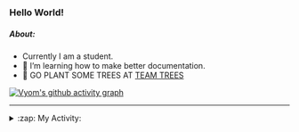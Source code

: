 ### Hello World!

##### About:
- Currently I am a student.
- 🌱 I’m learning how to make better documentation.
- 🌱 GO PLANT SOME TREES AT [TEAM TREES](https://teamtrees.org/)

[![Vyom's github activity graph](https://activity-graph.herokuapp.com/graph?username=Vyvy-vi)](https://github.com/ashutosh00710/github-readme-activity-graph)

---
<details>
  <summary>:zap: My Activity:</summary>
  
<!--START_SECTION:waka-->
![Code Time](http://img.shields.io/badge/Code%20Time-967%20hrs%2051%20mins-blue)

**I'm a Night 🦉** 

```text
🌞 Morning    96 commits     ███░░░░░░░░░░░░░░░░░░░░░░   13.62% 
🌆 Daytime    172 commits    ██████░░░░░░░░░░░░░░░░░░░   24.4% 
🌃 Evening    229 commits    ████████░░░░░░░░░░░░░░░░░   32.48% 
🌙 Night      208 commits    ███████░░░░░░░░░░░░░░░░░░   29.5%

```
📅 **I'm Most Productive on Sunday** 

```text
Monday       100 commits    ███░░░░░░░░░░░░░░░░░░░░░░   14.18% 
Tuesday      115 commits    ████░░░░░░░░░░░░░░░░░░░░░   16.31% 
Wednesday    89 commits     ███░░░░░░░░░░░░░░░░░░░░░░   12.62% 
Thursday     103 commits    ███░░░░░░░░░░░░░░░░░░░░░░   14.61% 
Friday       105 commits    ███░░░░░░░░░░░░░░░░░░░░░░   14.89% 
Saturday     76 commits     ██░░░░░░░░░░░░░░░░░░░░░░░   10.78% 
Sunday       117 commits    ████░░░░░░░░░░░░░░░░░░░░░   16.6%

```


📊 **This Week I Spent My Time On** 

```text
🔥 Editors: 
VS Code                  15 hrs 59 mins      █████████████████████████   100.0%

🐱‍💻 Projects: 
attendance-management-sys8 hrs 30 mins       █████████████░░░░░░░░░░░░   53.23% 
CSF                      7 hrs 16 mins       ███████████░░░░░░░░░░░░░░   45.53% 
praise                   11 mins             ░░░░░░░░░░░░░░░░░░░░░░░░░   1.24%

```


 Last Updated on 16/11/2022 18:04:22 UTC
<!--END_SECTION:waka-->
</details>
